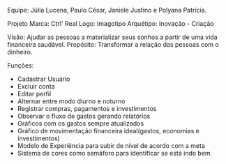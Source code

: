 Equipe: Júlia Lucena, Paulo César, Janiele Justino e Polyana Patrícia.

Projeto
Marca: Ctrl' Real
Logo: Imagotipo
Arquétipo: Inovação - Criação

Visão:
Ajudar as pessoas a materializar seus sonhos a partir de uma vida financeira saudável.
Propósito: 
Transformar a relação das pessoas com o dinheiro.

Funções:
- Cadastrar Usuário
- Excluir conta
- Editar perfil
- Alternar entre modo diurno e noturno
- Registrar compras, pagamentos e investimentos
- Observar o fluxo de gastos gerando relatórios
- Gráficos com os gastos sempre atualizados
- Gráfico de movimentação financeira ideal(gastos, economias e investimentos)
- Modelo de Experiência para subir de nível de acordo com a meta
- Sistema de cores como semáforo para identificar se está indo bem
